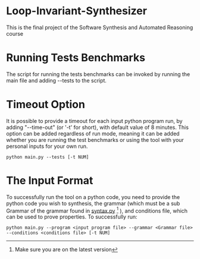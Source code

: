 # Loop-Invariant-Synthesizer
This is the final project of the Software Synthesis and Automated Reasoning course

# Running Tests Benchmarks
The script for running the tests benchmarks can be invoked by running the main file and adding --tests to the script.

# Timeout Option
It is possible to provide a timeout for each input python program run, by adding "--time-out" (or '-t' for short), with default value of 8 minutes.
This option can be added regardless of run mode, meaning it can be added whether you are running the test benchmarks or using the tool with your personal inputs for your own run.

    python main.py --tests [-t NUM]

# The Input Format
To successfully run the tool on a python code, you need to provide the python code you wish to synthesis, the grammar (which must be a sub Grammar of the grammar found in [syntax.py](https://github.com/AbuJabal-Hussein/Loop-Invariant-Synthesizer/blob/dev/syntax.py) [^1] ), and conditions file, which can be used to prove properties. 
To successfully run: 

    python main.py --program <input program file> --grammar <Grammar file> --conditions <conditions file> [-t NUM]


[^1]:  Make sure you are on the latest version
<!--stackedit_data:
eyJoaXN0b3J5IjpbLTE0MDA5ODEyNDksMTQ1MDU0NTkxMiwxNT
M1Nzc3NTkyLDE5MDI4Mjk4MjcsMTQ4ODk3MzkwNywtMTEyNzYx
MzY5OCwtMTE3OTY1MTc4LC0xNTQ4NjA1ODY0XX0=
-->